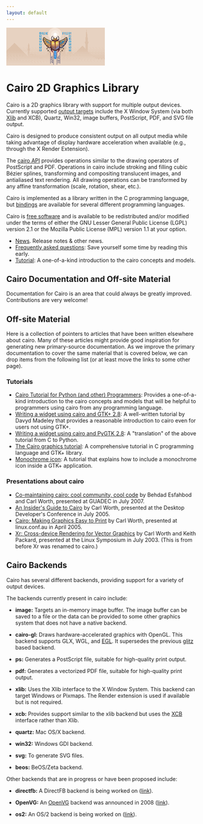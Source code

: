 ```yaml
---
layout: default
---
```


<picture class="full pixels">
    <source srcset="assets/splash-dark.png" media="(prefers-color-scheme: dark)">
    <img src="assets/splash.png">
</picture>

# Cairo 2D Graphics Library

Cairo is a 2D graphics library with support for multiple output devices. Currently supported [output targets](#cairo-backends) include the X Window System (via both [Xlib](./Xlib/) and XCB), Quartz, Win32, image buffers, PostScript, PDF, and SVG file output.

Cairo is designed to produce consistent output on all output media while taking advantage of display hardware acceleration when available (e.g., through the X Render Extension).

The [cairo API](/manual/) provides operations similar to the drawing operators of PostScript and PDF. Operations in cairo include stroking and filling cubic Bézier splines, transforming and compositing translucent images, and antialiased text rendering. All drawing operations can be transformed by any affine transformation (scale, rotation, shear, etc.).

Cairo is implemented as a library written in the C programming language, but [bindings](./bindings/) are available for several different programming languages.

Cairo is [free software](http://www.fsf.org/licensing/essays/free-sw.html) and is available to be redistributed and/or modified under the terms of either the GNU Lesser General Public License (LGPL) version 2.1 or the Mozilla Public License (MPL) version 1.1 at your option.

- [News](news/). Release notes & other news.
- [Frequently asked questions](faq/): Save yourself some time by reading this early.
- [Tutorial](tutorial/): A one-of-a-kind introduction to the cairo concepts and models.
 
## Cairo Documentation and Off-site Material

Documentation for Cairo is an area that could always be greatly improved. Contributions are very welcome!


<!--

- [API reference manual](/manual/): Function-by-function reference.
- [Cookbook](../cookbook/): Simple recipes for drawing.
- [Samples](../samples/): Some samples of how to use Cairo.
- [Cairoglyphics](../cairoglyphics/): A tutorial by way of diagrams. From a Python POV. Please help debug them.
- [Using the PostScript surface](./using_the_postscript_surface/): How to use the PostScript surface.

Other information that might be of interest:

- [Roadmap](../roadmap/): Features planned for upcoming releases.
- [Todo](../todo/): Other ideas (not yet on the [roadmap](../roadmap/)).
- [Missing](../missing/): Page listing features missing to allow SVG/Flash rendering using cairo without fallbacks.
- [Bibliography](../bibliography/): Where the good ideas came from.
- [Building](../building/): Various recipes for compiling Cairo sources on different platforms and with different goals.
-->

## Off-site Material

Here is a collection of pointers to articles that have been written elsewhere about cairo. Many of these articles might provide good inspiration for generating new primary-source documentation. As we improve the primary documentation to cover the same material that is covered below, we can drop items from the following list (or at least move the links to some other page).

### Tutorials

- [Cairo Tutorial for Python (and other) Programmers](http://www.tortall.net/mu/wiki/CairoTutorial): Provides a one-of-a-kind introduction to the cairo concepts and models that will be helpful to programmers using cairo from any programming language.
- [Writing a widget using cairo and GTK+ 2.8](http://thegnomejournal.wordpress.com/2005/12/02/writing-a-widget-using-cairo-and-gtk2-8/): A well-written tutorial by Davyd Madeley that provides a reasonable introduction to cairo even for users not using GTK+.
- [Writing a widget using cairo and PyGTK 2.8](http://www.pygtk.org/articles/cairo-pygtk-widgets/cairo-pygtk-widgets.htm): A "translation" of the above tutorial from C to Python.
- [The Cairo graphics tutorial](http://zetcode.com/tutorials/cairographicstutorial/): A comprehensive tutorial in C programming language and GTK+ library.
- [Monochrome icon](http://wiki.xfce.org/howto/monochrome-icon): A tutorial that explains how to include a monochrome icon inside a GTK+ application.

### Presentations about cairo

- [Co-maintaining cairo: cool community, cool code](http://behdad.org/download/Presentations/cairo-code-community/slides.pdf) by Behdad Esfahbod and Carl Worth, presented at GUADEC in July 2007.
- [An Insider's Guide to Cairo](http://cworth.org/~cworth/papers/cairo_ddc2005/) by Carl Worth, presented at the Desktop Developer's Conference in July 2005.
- [Cairo: Making Graphics Easy to Print](http://cworth.org/~cworth/papers/cairo_lca2005/) by Carl Worth, presented at linux.conf.au in April 2005.
- [Xr: Cross-device Rendering for Vector Graphics](http://cworth.org/~cworth/papers/xr_ols2003/) by Carl Worth and Keith Packard, presented at the Linux Symposium in July 2003. (This is from before Xr was renamed to cairo.)


## Cairo Backends

Cairo has several different backends, providing support for a variety of output devices.

The backends currently present in cairo include:

- **image:** Targets an in-memory image buffer. The image buffer can be saved to a file or the data can be provided to some other graphics system that does not have a native backend.

- **cairo-gl:** Draws hardware-accelerated graphics with OpenGL. This backend supports GLX, WGL, and [EGL](http://www.khronos.org/egl/). It supersedes the previous [glitz](http://www.freedesktop.org/wiki/Software/glitz) based backend.

- **ps:** Generates a PostScript file, suitable for high-quality print output.

- **pdf:** Generates a vectorized PDF file, suitable for high-quality print output.

- **xlib:** Uses the Xlib interface to the X Window System. This backend can target Windows or Pixmaps. The Render extension is used if available but is not required.

- **xcb:** Provides support similar to the xlib backend but uses the [XCB](http://xcb.freedesktop.org/) interface rather than Xlib.

- **quartz:** Mac OS/X backend.

- **win32:** Windows GDI backend.

- **svg:** To generate SVG files.

- **beos:** BeOS/Zeta backend.

Other backends that are in progress or have been proposed include:

- **directfb:** A DirectFB backend is being worked on ([link](http://lists.freedesktop.org/archives/cairo/2005-November/005625.html)).

- **OpenVG:** An [OpenVG](http://www.khronos.org/openvg/) backend was announced in 2008 ([link](http://lists.cairographics.org/archives/cairo/2008-January/012833.html)).

- **os2:** An OS/2 backend is being worked on ([link](http://lists.freedesktop.org/archives/cairo/2005-August/004957.html)).



